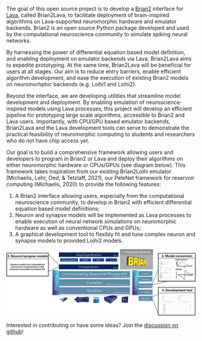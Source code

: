 The goal of this open source project is to develop a [Brian2](https://brian2.readthedocs.io/) interface for [Lava](https://lava-nc.org/), called Brian2Lava, to facilitate deployment of brain-inspired algorithms on Lava-supported neuromorphic hardware and emulator backends. Brian2 is an open source Python package developed and used by the computational neuroscience community to simulate spiking neural networks. 

By harnessing the power of differential equation based model definition, and enabling deployment on emulator backends via Lava, Brian2Lava aims to expedite prototyping. At the same time, Brian2Lava will be beneficial for users at all stages. Our aim is to reduce entry barriers, enable efficient algorithm development, and ease the execution of existing Brian2 models on neuromorhphic backends (e.g. Loihi1 and Loihi2).

Beyond the interface, we are developing utilities that streamline model development and deployment. By enabling emulation of neuroscience-inspired models using Lava processes, this project will develop an efficient pipeline for prototyping large scale algorithms, accessible to Brian2 and Lava users. Importantly, with CPU/GPU based emulator backends, Brian2Lava and the Lava development tools can serve to demonstrate the practical feasibility of neuromorphic computing to students and researchers who do not have chip access yet.

Our goal is to build a comprehensive framework allowing users and developers to program in Brian2 or Lava and deploy their algorithms on either neuromorphic hardware or CPUs/GPUs (see diagram below). This framework takes inspiration from our existing Brian2Loihi emulator (Michaelis, Lehr, Oed, & Tetzlaff, 2021), our PeleNet framework for reservoir computing (Michaelis, 2020) to provide the following features:

1. A Brian2 interface allowing users, especially from the computational neuroscience community, to develop in Brian2 with efficient differential equation based model definitions;
2. Neuron and synapse models will be implemented as Lava processes to enable execution of neural network simulations on neuromorphic hardware as well as conventional CPUs and GPUs;
3. A graphical development tool to flexibly fit and tune complex neuron and synapse models to provided Loihi2 models.

<img src="brian2lava.png" width="600"/>

Interested in contributing or have some ideas? Join the [discussion on github](https://github.com/lava-nc/lava/discussions/124)!
